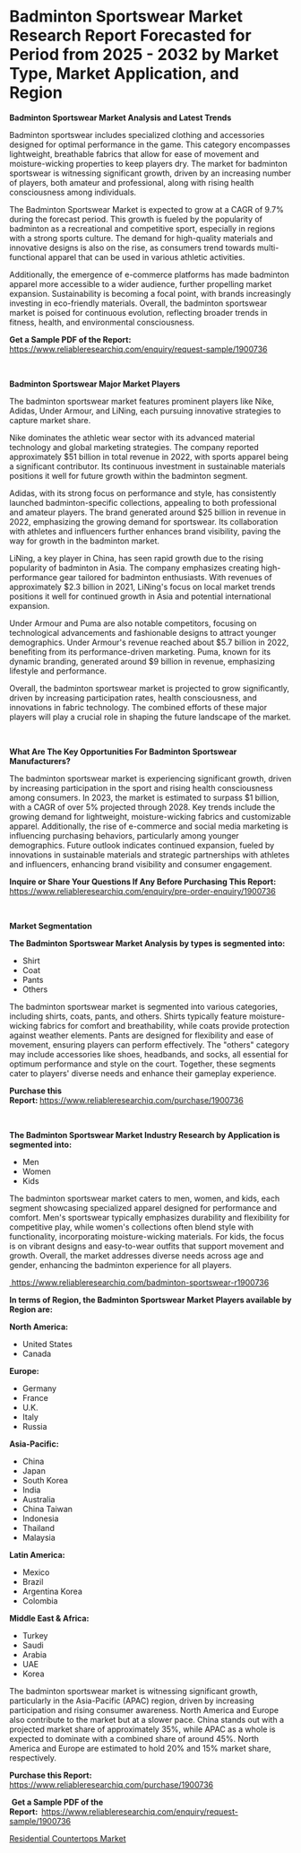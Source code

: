 <p><h1>Badminton Sportswear Market Research Report Forecasted for Period from 2025 -  2032 by Market Type, Market Application, and Region</h1></p><p><strong>Badminton Sportswear Market Analysis and Latest Trends</strong></p>
<p><p>Badminton sportswear includes specialized clothing and accessories designed for optimal performance in the game. This category encompasses lightweight, breathable fabrics that allow for ease of movement and moisture-wicking properties to keep players dry. The market for badminton sportswear is witnessing significant growth, driven by an increasing number of players, both amateur and professional, along with rising health consciousness among individuals. </p><p>The Badminton Sportswear Market is expected to grow at a CAGR of 9.7% during the forecast period. This growth is fueled by the popularity of badminton as a recreational and competitive sport, especially in regions with a strong sports culture. The demand for high-quality materials and innovative designs is also on the rise, as consumers trend towards multi-functional apparel that can be used in various athletic activities. </p><p>Additionally, the emergence of e-commerce platforms has made badminton apparel more accessible to a wider audience, further propelling market expansion. Sustainability is becoming a focal point, with brands increasingly investing in eco-friendly materials. Overall, the badminton sportswear market is poised for continuous evolution, reflecting broader trends in fitness, health, and environmental consciousness.</p></p>
<p><strong>Get a Sample PDF of the Report:&nbsp;</strong> <a href="https://www.reliableresearchiq.com/enquiry/request-sample/1900736?utm_campaign=2230&utm_medium=2&utm_source=Github&utm_content=ia&utm_term=09022025&utm_id=badminton-sportswear">https://www.reliableresearchiq.com/enquiry/request-sample/1900736</a></p>
<p>&nbsp;</p>
<p><strong>Badminton Sportswear Major Market Players</strong></p>
<p><p>The badminton sportswear market features prominent players like Nike, Adidas, Under Armour, and LiNing, each pursuing innovative strategies to capture market share. </p><p>Nike dominates the athletic wear sector with its advanced material technology and global marketing strategies. The company reported approximately $51 billion in total revenue in 2022, with sports apparel being a significant contributor. Its continuous investment in sustainable materials positions it well for future growth within the badminton segment.</p><p>Adidas, with its strong focus on performance and style, has consistently launched badminton-specific collections, appealing to both professional and amateur players. The brand generated around $25 billion in revenue in 2022, emphasizing the growing demand for sportswear. Its collaboration with athletes and influencers further enhances brand visibility, paving the way for growth in the badminton market.</p><p>LiNing, a key player in China, has seen rapid growth due to the rising popularity of badminton in Asia. The company emphasizes creating high-performance gear tailored for badminton enthusiasts. With revenues of approximately $2.3 billion in 2021, LiNing's focus on local market trends positions it well for continued growth in Asia and potential international expansion.</p><p>Under Armour and Puma are also notable competitors, focusing on technological advancements and fashionable designs to attract younger demographics. Under Armour's revenue reached about $5.7 billion in 2022, benefiting from its performance-driven marketing. Puma, known for its dynamic branding, generated around $9 billion in revenue, emphasizing lifestyle and performance.</p><p>Overall, the badminton sportswear market is projected to grow significantly, driven by increasing participation rates, health consciousness, and innovations in fabric technology. The combined efforts of these major players will play a crucial role in shaping the future landscape of the market.</p></p>
<p>&nbsp;</p>
<p><strong>What Are The Key Opportunities For Badminton Sportswear Manufacturers?</strong></p>
<p><p>The badminton sportswear market is experiencing significant growth, driven by increasing participation in the sport and rising health consciousness among consumers. In 2023, the market is estimated to surpass $1 billion, with a CAGR of over 5% projected through 2028. Key trends include the growing demand for lightweight, moisture-wicking fabrics and customizable apparel. Additionally, the rise of e-commerce and social media marketing is influencing purchasing behaviors, particularly among younger demographics. Future outlook indicates continued expansion, fueled by innovations in sustainable materials and strategic partnerships with athletes and influencers, enhancing brand visibility and consumer engagement.</p></p>
<p><strong>Inquire or Share Your Questions If Any Before Purchasing This Report:</strong> <a href="https://www.reliableresearchiq.com/enquiry/pre-order-enquiry/1900736?utm_campaign=2230&utm_medium=2&utm_source=Github&utm_content=ia&utm_term=09022025&utm_id=badminton-sportswear">https://www.reliableresearchiq.com/enquiry/pre-order-enquiry/1900736</a></p>
<p>&nbsp;</p>
<p><strong>Market Segmentation</strong></p>
<p><strong>The Badminton Sportswear Market Analysis by types is segmented into:</strong></p>
<p><ul><li>Shirt</li><li>Coat</li><li>Pants</li><li>Others</li></ul></p>
<p><p>The badminton sportswear market is segmented into various categories, including shirts, coats, pants, and others. Shirts typically feature moisture-wicking fabrics for comfort and breathability, while coats provide protection against weather elements. Pants are designed for flexibility and ease of movement, ensuring players can perform effectively. The "others" category may include accessories like shoes, headbands, and socks, all essential for optimum performance and style on the court. Together, these segments cater to players' diverse needs and enhance their gameplay experience.</p></p>
<p><strong>Purchase this Report:&nbsp;</strong><a href="https://www.reliableresearchiq.com/purchase/1900736?utm_campaign=2230&utm_medium=2&utm_source=Github&utm_content=ia&utm_term=09022025&utm_id=badminton-sportswear">https://www.reliableresearchiq.com/purchase/1900736</a></p>
<p>&nbsp;</p>
<p><strong>The Badminton Sportswear Market Industry Research by Application is segmented into:</strong></p>
<p><ul><li>Men</li><li>Women</li><li>Kids</li></ul></p>
<p><p>The badminton sportswear market caters to men, women, and kids, each segment showcasing specialized apparel designed for performance and comfort. Men's sportswear typically emphasizes durability and flexibility for competitive play, while women's collections often blend style with functionality, incorporating moisture-wicking materials. For kids, the focus is on vibrant designs and easy-to-wear outfits that support movement and growth. Overall, the market addresses diverse needs across age and gender, enhancing the badminton experience for all players.</p></p>
<p><a href="https://www.reliableresearchiq.com/badminton-sportswear-r1900736?utm_campaign=2230&utm_medium=2&utm_source=Github&utm_content=ia&utm_term=09022025&utm_id=badminton-sportswear">&nbsp;https://www.reliableresearchiq.com/badminton-sportswear-r1900736</a></p>
<p><strong>In terms of Region, the Badminton Sportswear Market Players available by Region are:</strong></p>
<p>
    <p> <strong> North America: </strong>
        <ul>
            <li>United States</li>
            <li>Canada</li>
        </ul>
        </p> 
    <p> <strong> Europe: </strong>
        <ul>
            <li>Germany</li>
            <li>France</li>
            <li>U.K.</li>
            <li>Italy</li>
            <li>Russia</li>
        </ul>
        </p> 
    <p> <strong> Asia-Pacific: </strong>
        <ul>
            <li>China</li>
            <li>Japan</li>
            <li>South Korea</li>
            <li>India</li>
            <li>Australia</li>
            <li>China Taiwan</li>
            <li>Indonesia</li>
            <li>Thailand</li>
            <li>Malaysia</li>
        </ul>
        </p> 
    <p> <strong> Latin America: </strong>
        <ul>
            <li>Mexico</li>
            <li>Brazil</li>
            <li>Argentina Korea</li>
            <li>Colombia</li>
        </ul>
        </p> 
    <p> <strong> Middle East & Africa: </strong>
        <ul>
            <li>Turkey</li>
            <li>Saudi</li>
            <li>Arabia</li>
            <li>UAE</li>
            <li>Korea</li>
        </ul>
    </p>
    </p>
<p><p>The badminton sportswear market is witnessing significant growth, particularly in the Asia-Pacific (APAC) region, driven by increasing participation and rising consumer awareness. North America and Europe also contribute to the market but at a slower pace. China stands out with a projected market share of approximately 35%, while APAC as a whole is expected to dominate with a combined share of around 45%. North America and Europe are estimated to hold 20% and 15% market share, respectively.</p></p>
<p><strong>Purchase this Report: </strong><a href="https://www.reliableresearchiq.com/purchase/1900736?utm_campaign=2230&utm_medium=2&utm_source=Github&utm_content=ia&utm_term=09022025&utm_id=badminton-sportswear">https://www.reliableresearchiq.com/purchase/1900736</a></p>
<p>&nbsp;<strong>Get a Sample PDF of the Report:&nbsp;&nbsp;</strong><a href="https://www.reliableresearchiq.com/enquiry/request-sample/1900736?utm_campaign=2230&utm_medium=2&utm_source=Github&utm_content=ia&utm_term=09022025&utm_id=badminton-sportswear">https://www.reliableresearchiq.com/enquiry/request-sample/1900736</a></p>
<p><strong></strong></p>
<p><p><a href="https://github.com/dmitriyvo6rog/Market-Research-Report-List-1/blob/main/residential-countertops-market.md?utm_campaign=2230&utm_medium=2&utm_source=Github&utm_content=ia&utm_term=09022025&utm_id=badminton-sportswear">Residential Countertops Market</a></p></p>